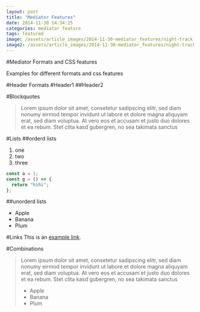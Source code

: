```yaml
---
layout: post
title: "Mediator Features"
date: 2014-11-30 14:34:25
categories: mediator feature
tags: featured
image: /assets/article_images/2014-11-30-mediator_features/night-track.JPG
image2: /assets/article_images/2014-11-30-mediator_features/night-track-mobile.JPG
---
```


#Mediator Formats and CSS features

Examples for different formats and css features

#Header Formats
#Header1
##Header2

#Blockquotes

> Lorem ipsum dolor sit amet, consetetur sadipscing elitr, sed diam nonumy eirmod tempor invidunt ut labore et dolore magna aliquyam erat, sed diam voluptua. At vero eos et accusam et justo duo dolores et ea rebum. Stet clita kasd gubergren, no sea takimata sanctus

#Lists
##orderd lists

1. one
2. two
3. three

```javascript
const a = 1;
const g = () => {
  return "hihi";
};
```

##unorderd lists

- Apple
- Banana
- Plum

#Links
This is an [example link](http://example.com/ "With a Title").

#Combinations

> Lorem ipsum dolor sit amet, consetetur sadipscing elitr, sed diam nonumy eirmod tempor invidunt ut labore et dolore magna aliquyam erat, sed diam voluptua. At vero eos et accusam et justo duo dolores et ea rebum. Stet clita kasd gubergren, no sea takimata sanctus
>
> - Apple
> - Banana
> - Plum
